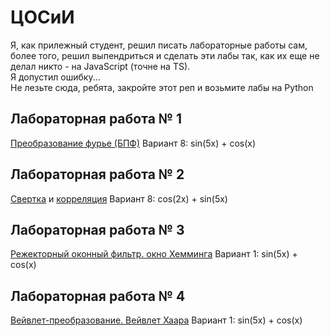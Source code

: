 # ЦОСиИ

Я, как прилежный студент, решил писать лабораторные работы сам, более того, решил выпендриться и сделать эти лабы так, как их еще не делал никто - на JavaScript (точне на TS). 
<br>
Я допустил ошибку... 
<br>
Не лезьте сюда, ребята, закройте этот реп и возьмите лабы на Python

## Лабораторная работа № 1
[Преобразование фурье (БПФ)](https://github.com/kharbacheuski/BSUIR_LABS/blob/master/6_term/%D0%A6%D0%9E%D0%A1%D0%B8%D0%98/DSP/src/furie-transform.ts)
Вариант 8: sin(5x) + cos(x)
## Лабораторная работа № 2
[Свертка](https://github.com/kharbacheuski/BSUIR_LABS/blob/master/6_term/%D0%A6%D0%9E%D0%A1%D0%B8%D0%98/DSP/src/convolution.ts) и [корреляция](https://github.com/kharbacheuski/BSUIR_LABS/blob/master/6_term/%D0%A6%D0%9E%D0%A1%D0%B8%D0%98/DSP/src/correlation.ts)
Вариант 8: cos(2x) + sin(5x)
## Лабораторная работа № 3
[Режекторный оконный фильтр. окно Хемминга](https://github.com/kharbacheuski/BSUIR_LABS/blob/master/6_term/%D0%A6%D0%9E%D0%A1%D0%B8%D0%98/DSP/src/filter.ts)
Вариант 1: sin(5x) + cos(x)
## Лабораторная работа № 4
[Вейвлет-преобразование. Вейвлет Хаара](https://github.com/kharbacheuski/BSUIR_LABS/blob/master/6_term/%D0%A6%D0%9E%D0%A1%D0%B8%D0%98/DSP/src/wavelet-transform.ts)
Вариант 1: sin(5x) + cos(x)